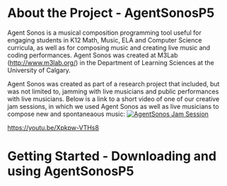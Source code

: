 # About the Project - AgentSonosP5
Agent Sonos is a musical composition programming tool useful for engaging students in K12 Math, Music, ELA and Computer Science curricula, as well as for composing music and creating live music and coding performances. Agent Sonos was created at M3Lab (http://www.m3lab.org/) in the Department of Learning Sciences at the University of Calgary.

Agent Sonos was created as part of a research project that included, but was not limited to, jamming with live musicians and public performances with live musicians. Below is a link to a short video of one of our creative jam sessions, in which we used Agent Sonos as well as live musicians to compose new and spontaneaous music: 
[![AgentSonos Jam Session](https://img.youtube.com/watch?v=Xpkpw-VTHs8&feature=youtu.be.jpg)](https://www.youtube.com/watch?v=Xpkpw-VTHs8&feature=youtu.be)

https://youtu.be/Xpkpw-VTHs8 

# Getting Started - Downloading and using AgentSonosP5
